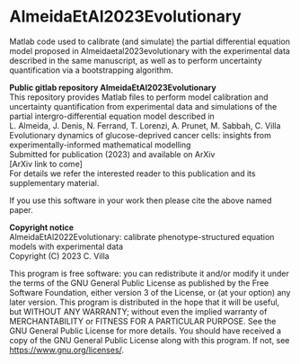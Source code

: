 # AlmeidaEtAl2023Evolutionary
Matlab code used to calibrate (and simulate) the partial differential equation model proposed in Almeidaetal2023evolutionary with the experimental data described in the same manuscript, as well as to perform uncertainty quantification via a bootstrapping algorithm.

**Public gitlab repository AlmeidaEtAl2023Evolutionary** <br />
This repository provides Matlab files to perform model calibration and uncertainty quantification from experimental data and simulations of the partial intergro-differential equation model described in <br />
L. Almeida, J. Denis, N. Ferrand, T. Lorenzi, A. Prunet, M. Sabbah, C. Villa <br />
Evolutionary dynamics of glucose-deprived cancer cells: insights from experimentally-informed mathematical modelling <br />
Submitted for publication (2023) and available on ArXiv <br />
[ArXiv link to come] <br />
For details we refer the interested reader to this publication and its supplementary material. 

If you use this software in your work then please cite the above named paper.

**Copyright notice** <br />
AlmeidaEtAl2022Evolutionary: calibrate phenotype-structured equation models with experimental data <br />
Copyright (C) 2023 C. Villa

This program is free software: you can redistribute it and/or modify
it under the terms of the GNU General Public License as published by
the Free Software Foundation, either version 3 of the License, or
(at your option) any later version.
This program is distributed in the hope that it will be useful,
but WITHOUT ANY WARRANTY; without even the implied warranty of
MERCHANTABILITY or FITNESS FOR A PARTICULAR PURPOSE.  See the
GNU General Public License for more details.
You should have received a copy of the GNU General Public License
along with this program.  If not, see https://www.gnu.org/licenses/.
